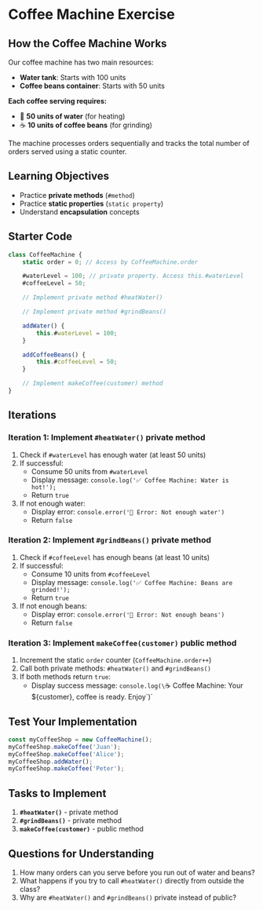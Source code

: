 # Coffee Machine Exercise

## How the Coffee Machine Works

Our coffee machine has two main resources:
- **Water tank**: Starts with 100 units
- **Coffee beans container**: Starts with 50 units

**Each coffee serving requires:**
- 🚰 **50 units of water** (for heating)
- ☕ **10 units of coffee beans** (for grinding)

The machine processes orders sequentially and tracks the total number of orders served using a static counter.

## Learning Objectives
- Practice **private methods** (`#method`)
- Practice **static properties** (`static property`)
- Understand **encapsulation** concepts

## Starter Code

```javascript
class CoffeeMachine {
    static order = 0; // Access by CoffeeMachine.order

    #waterLevel = 100; // private property. Access this.#waterLevel
    #coffeeLevel = 50;

    // Implement private method #heatWater()

    // Implement private method #grindBeans()

    addWater() {
        this.#waterLevel = 100;
    }

    addCoffeeBeans() {
        this.#coffeeLevel = 50;
    }

    // Implement makeCoffee(customer) method
}
```

## Iterations

### Iteration 1: Implement `#heatWater()` private method
1. Check if `#waterLevel` has enough water (at least 50 units)
2. If successful:
   - Consume 50 units from `#waterLevel`
   - Display message: `console.log('✅ Coffee Machine: Water is hot!');`
   - Return `true`
3. If not enough water:
   - Display error: `console.error('🚨 Error: Not enough water')`
   - Return `false`

### Iteration 2: Implement `#grindBeans()` private method
1. Check if `#coffeeLevel` has enough beans (at least 10 units)
2. If successful:
   - Consume 10 units from `#coffeeLevel`
   - Display message: `console.log('✅ Coffee Machine: Beans are grinded!');`
   - Return `true`
3. If not enough beans:
   - Display error: `console.error('🚨 Error: Not enough beans')`
   - Return `false`

### Iteration 3: Implement `makeCoffee(customer)` public method
1. Increment the static `order` counter (`CoffeeMachine.order++`)
2. Call both private methods: `#heatWater()` and `#grindBeans()`
3. If both methods return `true`:
   - Display success message: `console.log(\`☕️ Coffee Machine: Your ${customer}, coffee is ready. Enjoy\`)`

## Test Your Implementation

```javascript
const myCoffeeShop = new CoffeeMachine();
myCoffeeShop.makeCoffee('Juan');
myCoffeeShop.makeCoffee('Alice');
myCoffeeShop.addWater();
myCoffeeShop.makeCoffee('Peter');
```

## Tasks to Implement

1. **`#heatWater()`** - private method
2. **`#grindBeans()`** - private method  
3. **`makeCoffee(customer)`** - public method

## Questions for Understanding

1. How many orders can you serve before you run out of water and beans?
2. What happens if you try to call `#heatWater()` directly from outside the class?
3. Why are `#heatWater()` and `#grindBeans()` private instead of public?